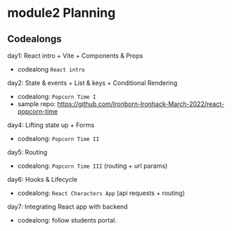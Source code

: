 
# module2 Planning



## Codealongs

<!-- 

@todo: 

- create repos with initial code for each day
- readme with steps to follow
- remove anything not essential

-->


day1: React intro + Vite + Components & Props
- codealong `React intro`


day2: State & events + List & keys + Conditional Rendering
- codealong: `Popcorn Time I`
- sample repo: https://github.com/Ironborn-Ironhack-March-2022/react-popcorn-time


day4: Lifting state up + Forms
- codealong: `Popcorn Time II`


day5: Routing
- codealong: `Popcorn Time III` (routing + url params)


day6: Hooks & Lifecycle
- codealong: `React Characters App` (api requests + routing)


day7: Integrating React app with backend
- codealong: follow students portal.

